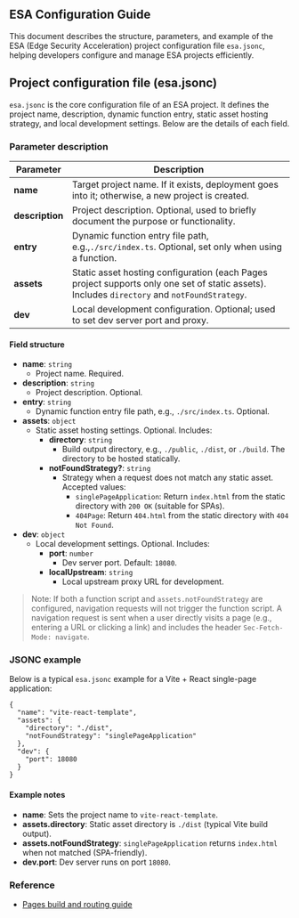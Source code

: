 ## ESA Configuration Guide

This document describes the structure, parameters, and example of the ESA (Edge Security Acceleration) project configuration file `esa.jsonc`, helping developers configure and manage ESA projects efficiently.

## Project configuration file (esa.jsonc)

`esa.jsonc` is the core configuration file of an ESA project. It defines the project name, description, dynamic function entry, static asset hosting strategy, and local development settings. Below are the details of each field.

### Parameter description

| **Parameter**   | **Description**                                                                                                                              |
| --------------- | -------------------------------------------------------------------------------------------------------------------------------------------- |
| **name**        | Target project name. If it exists, deployment goes into it; otherwise, a new project is created.                                             |
| **description** | Project description. Optional, used to briefly document the purpose or functionality.                                                        |
| **entry**       | Dynamic function entry file path, e.g.,`./src/index.ts`. Optional, set only when using a function.                                           |
| **assets**      | Static asset hosting configuration (each Pages project supports only one set of static assets). Includes `directory` and `notFoundStrategy`. |
| **dev**         | Local development configuration. Optional; used to set dev server port and proxy.                                                            |

#### Field structure

- **name**: `string`
  - Project name. Required.
- **description**: `string`
  - Project description. Optional.
- **entry**: `string`
  - Dynamic function entry file path, e.g., `./src/index.ts`. Optional.
- **assets**: `object`
  - Static asset hosting settings. Optional. Includes:
    - **directory**: `string`
      - Build output directory, e.g., `./public`, `./dist`, or `./build`. The directory to be hosted statically.
    - **notFoundStrategy?**: `string`
      - Strategy when a request does not match any static asset. Accepted values:
        - `singlePageApplication`: Return `index.html` from the static directory with `200 OK` (suitable for SPAs).
        - `404Page`: Return `404.html` from the static directory with `404 Not Found`.
- **dev**: `object`
  - Local development settings. Optional. Includes:
    - **port**: `number`
      - Dev server port. Default: `18080`.
    - **localUpstream**: `string`
      - Local upstream proxy URL for development.

> Note: If both a function script and `assets.notFoundStrategy` are configured, navigation requests will not trigger the function script. A navigation request is sent when a user directly visits a page (e.g., entering a URL or clicking a link) and includes the header `Sec-Fetch-Mode: navigate`.

### JSONC example

Below is a typical `esa.jsonc` example for a Vite + React single-page application:

```jsonc
{
  "name": "vite-react-template",
  "assets": {
    "directory": "./dist",
    "notFoundStrategy": "singlePageApplication"
  },
  "dev": {
    "port": 18080
  }
}
```

#### Example notes

- **name**: Sets the project name to `vite-react-template`.
- **assets.directory**: Static asset directory is `./dist` (typical Vite build output).
- **assets.notFoundStrategy**: `singlePageApplication` returns `index.html` when not matched (SPA-friendly).
- **dev.port**: Dev server runs on port `18080`.

### Reference

- [Pages build and routing guide](https://help.aliyun.com/zh/edge-security-acceleration/esa/build-pages)
